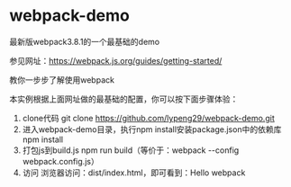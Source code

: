 # webpack-demo

最新版webpack3.8.1的一个最基础的demo

参见网址：https://webpack.js.org/guides/getting-started/

教你一步步了解使用webpack

本实例根据上面网址做的最基础的配置，你可以按下面步骤体验：

1. clone代码
git clone https://github.com/lypeng29/webpack-demo.git
2. 进入webpack-demo目录，执行npm install安装package.json中的依赖库
npm install
3. 打包js到build.js
npm run build（等价于：webpack --config webpack.config.js）
4. 访问
浏览器访问：dist/index.html，即可看到：Hello webpack


